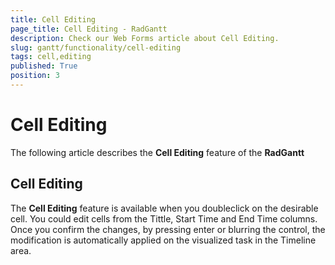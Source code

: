 ```yaml
---
title: Cell Editing
page_title: Cell Editing - RadGantt
description: Check our Web Forms article about Cell Editing.
slug: gantt/functionality/cell-editing
tags: cell,editing
published: True
position: 3
---
```


# Cell Editing



The following article describes the **Cell Editing** feature of the **RadGantt**

## Cell Editing

The **Cell Editing** feature is available when you doubleclick on the desirable cell. You could edit cells from the Tittle, Start Time and End Time columns. Once you confirm the changes, by pressing enter or blurring the control, the modification is automatically applied on the visualized task in the Timeline area. 
